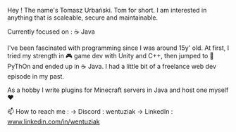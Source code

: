 Hey ! 
The name's Tomasz Urbański. Tom for short. 
I am interested in anything that is scaleable, secure and maintainable.

Currently focused on :
☕ Java


I've been fascinated with programming since I was around 15y' old. At first, 
I tried my strength in 🎮 game dev with Unity and C++, then jumped to 🐍 PyThOn and ended up in ☕ Java. 
I had a little bit of a freelance web dev episode in my past.

As a hobby I write plugins for Minecraft servers in Java and host one myself ❤️

📫 How to reach me :
        -> Discord : wentuziak
        -> LinkedIn : www.linkedin.com/in/wentuziak


<!---
Wentuz/Wentuz is a ✨ special ✨ repository because its `README.md` (this file) appears on your GitHub profile.
You can click the Preview link to take a look at your changes.
--->
